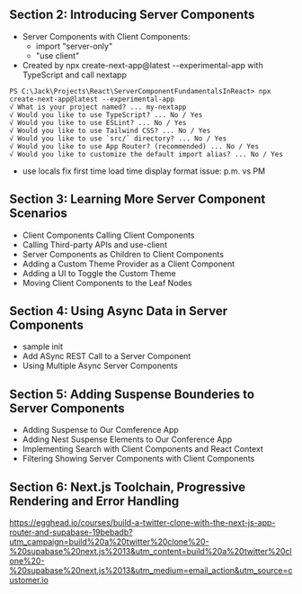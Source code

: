 ## Section 2: Introducing Server Components
* Server Components with Client Components:
  - import "server-only"
  - "use client"
* Created by npx create-next-app@latest --experimental-app with TypeScript and call nextapp
```  
PS C:\Jack\Projects\React\ServerComponentFundamentalsInReact> npx create-next-app@latest --experimental-app
√ What is your project named? ... my-nextapp
√ Would you like to use TypeScript? ... No / Yes
√ Would you like to use ESLint? ... No / Yes
√ Would you like to use Tailwind CSS? ... No / Yes
√ Would you like to use `src/` directory? ... No / Yes
√ Would you like to use App Router? (recommended) ... No / Yes
√ Would you like to customize the default import alias? ... No / Yes
```
* use locals fix first time load time display format issue: p.m. vs PM

## Section 3: Learning More Server Component Scenarios
* Client Components Calling Client Components
* Calling Third-party APIs and use-client
* Server Components as Children to Client Components
* Adding a Custom Theme Provider as a Client Component
* Adding a UI to Toggle the Custom Theme
* Moving Client Components to the Leaf Nodes

## Section 4: Using Async Data in Server Components
* sample init
* Add ASync REST Call to a Server Component
* Using Multiple Async Server Components

## Section 5: Adding Suspense Bounderies to Server Components
* Adding Suspense to Our Comference App
* Adding Nest Suspense Elements to Our Conference App
* Implementing Search with Client Components and React Context
* Filtering Showing Server Components with Client Components

## Section 6: Next.js Toolchain, Progressive Rendering and Error Handling
https://egghead.io/courses/build-a-twitter-clone-with-the-next-js-app-router-and-supabase-19bebadb?utm_campaign=build%20a%20twitter%20clone%20-%20supabase%20next.js%2013&utm_content=build%20a%20twitter%20clone%20-%20supabase%20next.js%2013&utm_medium=email_action&utm_source=customer.io
